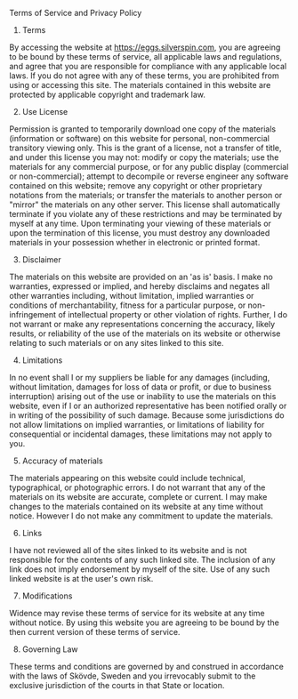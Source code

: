 Terms of Service and Privacy Policy

1. Terms

By accessing the website at https://eggs.silverspin.com, you are agreeing to be bound by these terms of service, all applicable laws and regulations, and agree that you are responsible for compliance with any applicable local laws. If you do not agree with any of these terms, you are prohibited from using or accessing this site. The materials contained in this website are protected by applicable copyright and trademark law.

2. Use License

Permission is granted to temporarily download one copy of the materials (information or software) on this website for personal, non-commercial transitory viewing only. This is the grant of a license, not a transfer of title, and under this license you may not:
modify or copy the materials;
use the materials for any commercial purpose, or for any public display (commercial or non-commercial);
attempt to decompile or reverse engineer any software contained on this website;
remove any copyright or other proprietary notations from the materials; or
transfer the materials to another person or "mirror" the materials on any other server.
This license shall automatically terminate if you violate any of these restrictions and may be terminated by myself at any time. Upon terminating your viewing of these materials or upon the termination of this license, you must destroy any downloaded materials in your possession whether in electronic or printed format.

3. Disclaimer

The materials on this website are provided on an 'as is' basis. I make no warranties, expressed or implied, and hereby disclaims and negates all other warranties including, without limitation, implied warranties or conditions of merchantability, fitness for a particular purpose, or non-infringement of intellectual property or other violation of rights.
Further, I do not warrant or make any representations concerning the accuracy, likely results, or reliability of the use of the materials on its website or otherwise relating to such materials or on any sites linked to this site.

4. Limitations

In no event shall I or my suppliers be liable for any damages (including, without limitation, damages for loss of data or profit, or due to business interruption) arising out of the use or inability to use the materials on this website, even if I or an authorized representative has been notified orally or in writing of the possibility of such damage. Because some jurisdictions do not allow limitations on implied warranties, or limitations of liability for consequential or incidental damages, these limitations may not apply to you.

5. Accuracy of materials

The materials appearing on this website could include technical, typographical, or photographic errors. I do not warrant that any of the materials on its website are accurate, complete or current. I may make changes to the materials contained on its website at any time without notice. However I do not make any commitment to update the materials.

6. Links

I have not reviewed all of the sites linked to its website and is not responsible for the contents of any such linked site. The inclusion of any link does not imply endorsement by myself of the site. Use of any such linked website is at the user's own risk.

7. Modifications

Widence may revise these terms of service for its website at any time without notice. By using this website you are agreeing to be bound by the then current version of these terms of service.

8. Governing Law

These terms and conditions are governed by and construed in accordance with the laws of Skövde, Sweden and you irrevocably submit to the exclusive jurisdiction of the courts in that State or location.
